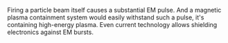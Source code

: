Firing a particle beam itself causes a substantial EM pulse. And a
magnetic plasma containment system would easily withstand such a pulse,
it's containing high-energy plasma. Even current technology allows
shielding electronics against EM bursts.